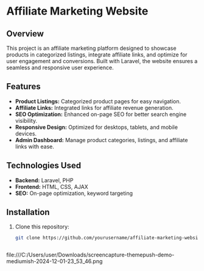 # Affiliate Marketing Website  

## Overview  
This project is an affiliate marketing platform designed to showcase products in categorized listings, integrate affiliate links, and optimize for user engagement and conversions. Built with Laravel, the website ensures a seamless and responsive user experience.  

## Features  
- **Product Listings:** Categorized product pages for easy navigation.  
- **Affiliate Links:** Integrated links for affiliate revenue generation.  
- **SEO Optimization:** Enhanced on-page SEO for better search engine visibility.  
- **Responsive Design:** Optimized for desktops, tablets, and mobile devices.  
- **Admin Dashboard:** Manage product categories, listings, and affiliate links with ease.  

## Technologies Used  
- **Backend:** Laravel, PHP  
- **Frontend:** HTML, CSS, AJAX  
- **SEO:** On-page optimization, keyword targeting  

## Installation  
1. Clone this repository:  
   ```bash  
   git clone https://github.com/yourusername/affiliate-marketing-website.git  



file:///C:/Users/user/Downloads/screencapture-themepush-demo-mediumish-2024-12-01-23_53_46.png

